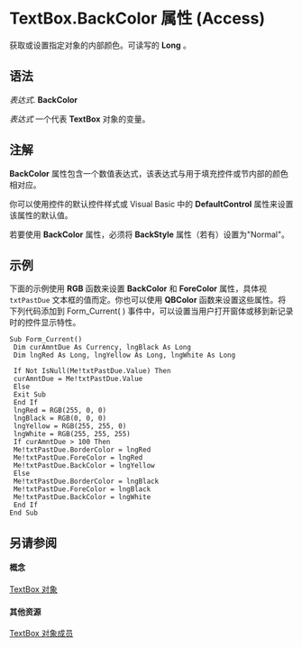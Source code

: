 
# TextBox.BackColor 属性 (Access)

获取或设置指定对象的内部颜色。可读写的  **Long** 。


## 语法

 _表达式_. **BackColor**

 _表达式_ 一个代表 **TextBox** 对象的变量。


## 注解

 **BackColor** 属性包含一个数值表达式，该表达式与用于填充控件或节内部的颜色相对应。

你可以使用控件的默认控件样式或 Visual Basic 中的  **DefaultControl** 属性来设置该属性的默认值。

若要使用  **BackColor** 属性，必须将 **BackStyle** 属性（若有）设置为"Normal"。


## 示例

下面的示例使用  **RGB** 函数来设置 **BackColor** 和 **ForeColor** 属性，具体视 `txtPastDue` 文本框的值而定。你也可以使用 **QBColor** 函数来设置这些属性。将下列代码添加到 Form_Current( ) 事件中，可以设置当用户打开窗体或移到新记录时的控件显示特性。


```
Sub Form_Current() 
 Dim curAmntDue As Currency, lngBlack As Long 
 Dim lngRed As Long, lngYellow As Long, lngWhite As Long 
 
 If Not IsNull(Me!txtPastDue.Value) Then 
 curAmntDue = Me!txtPastDue.Value 
 Else 
 Exit Sub 
 End If 
 lngRed = RGB(255, 0, 0) 
 lngBlack = RGB(0, 0, 0) 
 lngYellow = RGB(255, 255, 0) 
 lngWhite = RGB(255, 255, 255) 
 If curAmntDue > 100 Then 
 Me!txtPastDue.BorderColor = lngRed 
 Me!txtPastDue.ForeColor = lngRed 
 Me!txtPastDue.BackColor = lngYellow 
 Else 
 Me!txtPastDue.BorderColor = lngBlack 
 Me!txtPastDue.ForeColor = lngBlack 
 Me!txtPastDue.BackColor = lngWhite 
 End If 
End Sub
```


## 另请参阅


#### 概念


[TextBox 对象](d74fbe9a-0d40-7d28-956f-a2bfd0cfee45.md)
#### 其他资源


[TextBox 对象成员](bb55abbc-902e-fc2d-bdff-063c55426cd0.md)